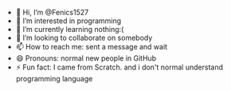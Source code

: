 - 👋 Hi, I’m @Fenics1527
- 👀 I’m interested in programming 
- 🌱 I’m currently learning nothing:(
- 💞️ I’m looking to collaborate on somebody
- 📫 How to reach me: sent a message and wait
- 😄 Pronouns: normal new people in GitHub
- ⚡ Fun fact: I came from Scratch. and i don't normal understand programming language

<!---
Fenics1527/Fenics1527 is a ✨ special ✨ repository because its `README.md` (this file) appears on your GitHub profile.
You can click the Preview link to take a look at your changes.
--->

